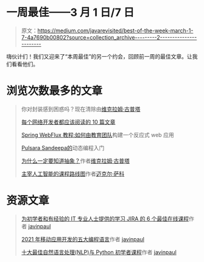 # 一周最佳——3 月 1 日/7 日

> 原文：<https://medium.com/javarevisited/best-of-the-week-march-1-7-4a7690b00802?source=collection_archive---------2----------------------->

嗨伙计们！我们又迎来了“本周最佳”的另一个约会，回顾前一周的最佳文章。让我们看看他们。

# 浏览次数最多的文章

> 你对封装感到困惑吗？现在清除由[维克拉姆·古普塔](https://medium.com/u/7a980d8abe25?source=post_page-----4a7690b00802--------------------------------)
> 
> [每个网络开发者都应该阅读的 10 篇文章](/javarevisited/10-articles-every-web-developer-should-read-2efca81d0696)
> 
> [Spring WebFlux 教程:如何由](/javarevisited/spring-webflux-tutorial-how-to-build-a-reactive-web-app-1132e4255406)[教育团队](https://medium.com/u/163aa84775f6?source=post_page-----4a7690b00802--------------------------------)构建一个反应式 web 应用
> 
> [Pulsara Sandeepa](/javarevisited/getting-started-with-dynamic-programming-e7a9db1b2577)[的](https://medium.com/u/1ca0bc013f57?source=post_page-----4a7690b00802--------------------------------)动态编程入门
> 
> [为什么一定要知道抽象？](/javarevisited/why-you-must-know-abstraction-ba22e3f6aa4e)作者[维克拉姆·古普塔](https://medium.com/u/7a980d8abe25?source=post_page-----4a7690b00802--------------------------------)
> 
> [主宰人工智能的课程路线图](/javarevisited/courses-roadmap-to-dominate-artificial-intelligence-15415e1e333a)作者[迈克尔·萨科](https://medium.com/u/1b934cf68fcb?source=post_page-----4a7690b00802--------------------------------)

# 资源文章

> [为初学者和有经验的 IT 专业人士提供的学习 JIRA 的 6 个最佳在线课程](/javarevisited/6-best-online-courses-to-learn-jira-for-beginners-and-experienced-it-professionals-4a21fb014520)作者 [javinpaul](https://medium.com/u/bb36d8439904?source=post_page-----4a7690b00802--------------------------------)
> 
> [2021 年移动应用开发的五大编程语言](/javarevisited/top-5-programming-languages-for-mobile-app-development-in-2021-19a1778195b8)作者 [javinpaul](https://medium.com/u/bb36d8439904?source=post_page-----4a7690b00802--------------------------------)
> 
> [十大最佳自然语言处理(NLP)与 Python 初学者课程](/javarevisited/10-best-nlp-natural-language-processing-with-python-courses-for-beginners-bfe526c6b0b2)作者 [javinpaul](https://medium.com/u/bb36d8439904?source=post_page-----4a7690b00802--------------------------------)